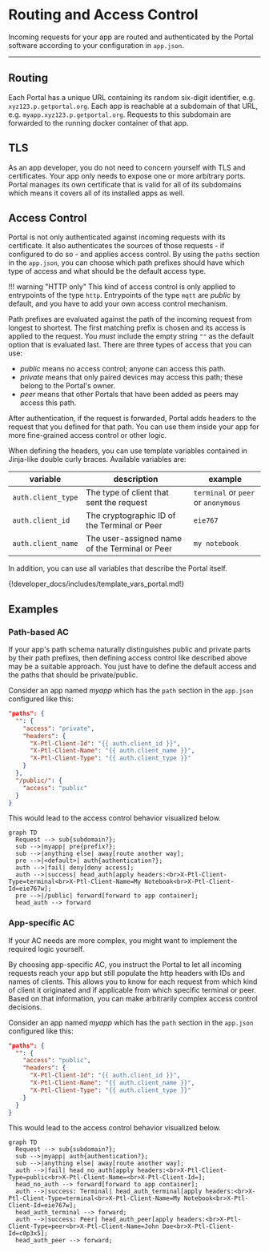 # Routing and Access Control

Incoming requests for your app are routed and authenticated by the Portal software 
according to your configuration in `app.json`.

---

## Routing

Each Portal has a unique URL containing its random six-digit identifier, e.g. `xyz123.p.getportal.org`.
Each app is reachable at a subdomain of that URL, e.g. `myapp.xyz123.p.getportal.org`.
Requests to this subdomain are forwarded to the running docker container of that app.

## TLS

As an app developer, you do not need to concern yourself with TLS and certificates.
Your app only needs to expose one or more arbitrary ports.
Portal manages its own certificate that is valid for all of its subdomains
which means it covers all of its installed apps as well.

## Access Control

Portal is not only authenticated against incoming requests with its certificate.
It also authenticates the sources of those requests - if configured to do so - and applies access control.
By using the `paths` section in the `app.json`, you can choose
which path prefixes should have which type of access
and what should be the default access type.

!!! warning "HTTP only"
    This kind of access control is only applied to entrypoints of the type `http`.
    Entrypoints of the type `mqtt` are *public* by default, and you have to add your own access control mechanism. 

Path prefixes are evaluated against the path of the incoming request from longest to shortest.
The first matching prefix is chosen and its access is applied to the request.
You _must_ include the empty string `""` as the default option that is evaluated last. 
There are three types of access that you can use:

* *public* means no access control; anyone can access this path.
* *private* means that only paired devices may access this path; these belong to the Portal's owner.
* *peer* means that other Portals that have been added as peers may access this path.

After authentication, if the request is forwarded, Portal adds headers to the request that you defined for that path.
You can use them inside your app for more fine-grained access control or other logic.

When defining the headers, you can use template variables contained in Jinja-like double curly braces.
Available variables are:

| variable           | description                                    | example                             |
|--------------------|------------------------------------------------|-------------------------------------|
| `auth.client_type` | The type of client that sent the request       | `terminal` or `peer` or `anonymous` |
| `auth.client_id`   | The cryptographic ID of the Terminal or Peer   | `eie767`                            |
| `auth.client_name` | The user-assigned name of the Terminal or Peer | `my notebook`                       |

In addition, you can use all variables that describe the Portal itself.

{!developer_docs/includes/template_vars_portal.md!}

## Examples

### Path-based AC

If your app's path schema naturally distinguishes public and private parts by their path prefixes,
then defining access control like described above may be a suitable approach.
You just have to define the default access and the paths that should be private/public.

Consider an app named *myapp* which has the `path` section in the `app.json` configured like this:
```json
"paths": {
  "": {
    "access": "private",
    "headers": {
      "X-Ptl-Client-Id": "{{ auth.client_id }}",
      "X-Ptl-Client-Name": "{{ auth.client_name }}",
      "X-Ptl-Client-Type": "{{ auth.client_type }}"
    }
  },
  "/public/": {
    "access": "public"
  }
}
```

This would lead to the access control behavior visualized below.

```mermaid
graph TD
  Request --> sub{subdomain?};
  sub -->|myapp| pre{prefix?};
  sub -->|anything else| away[route another way];
  pre -->|<default>| auth{authentication?};
  auth -->|fail| deny[deny access];
  auth -->|success| head_auth[apply headers:<br>X-Ptl-Client-Type=terminal<br>X-Ptl-Client-Name=My Notebook<br>X-Ptl-Client-Id=eie767w];
  pre -->|/public| forward[forward to app container];
  head_auth --> forward
```

### App-specific AC

If your AC needs are more complex, you might want to implement the required logic yourself.

By choosing app-specific AC, you instruct the Portal to let all incoming requests reach your app
but still populate the http headers with IDs and names of clients.
This allows you to know for each request from which kind of client it originated
and if applicable from which specific terminal or peer.
Based on that information, you can make arbitrarily complex access control decisions.

Consider an app named *myapp* which has the `path` section in the `app.json` configured like this:
```json
"paths": {
  "": {
    "access": "public",
    "headers": {
      "X-Ptl-Client-Id": "{{ auth.client_id }}",
      "X-Ptl-Client-Name": "{{ auth.client_name }}",
      "X-Ptl-Client-Type": "{{ auth.client_type }}"
    }
  }
}
```

This would lead to the access control behavior visualized below.

```mermaid
graph TD
  Request --> sub{subdomain?};
  sub -->|myapp| auth{authentication?};
  sub -->|anything else| away[route another way];
  auth -->|fail| head_no_auth[apply headers:<br>X-Ptl-Client-Type=public<br>X-Ptl-Client-Name=<br>X-Ptl-Client-Id=];
  head_no_auth --> forward[forward to app container];
  auth -->|success: Terminal| head_auth_terminal[apply headers:<br>X-Ptl-Client-Type=terminal<br>X-Ptl-Client-Name=My Notebook<br>X-Ptl-Client-Id=eie767w];
  head_auth_terminal --> forward;
  auth -->|success: Peer| head_auth_peer[apply headers:<br>X-Ptl-Client-Type=peer<br>X-Ptl-Client-Name=John Doe<br>X-Ptl-Client-Id=c0p3x5];
  head_auth_peer --> forward;
```
